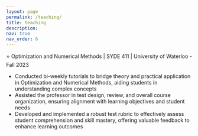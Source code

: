 ```yaml
---
layout: page
permalink: /teaching/
title: teaching
description:
nav: true
nav_order: 6
---
```


:star: Optimization and Numerical Methods \| SYDE 411 \| University of Waterloo - Fall 2023

- Conducted bi-weekly tutorials to bridge theory and practical application in Optimization and Numerical Methods, aiding students in understanding complex concepts <br>
- Assisted the professor in test design, review, and overall course organization, ensuring alignment with learning objectives and student needs
- Developed and implemented a robust test rubric to effectively assess student comprehension and skill mastery, offering valuable feedback to enhance learning outcomes
